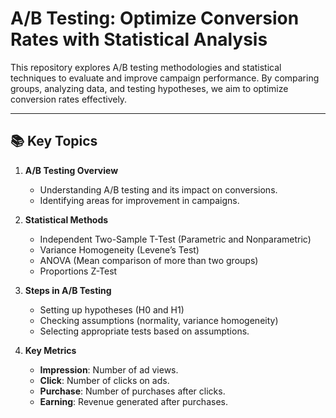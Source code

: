 # A/B Testing: Optimize Conversion Rates with Statistical Analysis

This repository explores A/B testing methodologies and statistical techniques to evaluate and improve campaign performance. By comparing groups, analyzing data, and testing hypotheses, we aim to optimize conversion rates effectively.

---

## 📚 Key Topics

1. **A/B Testing Overview**  
   - Understanding A/B testing and its impact on conversions.
   - Identifying areas for improvement in campaigns.

2. **Statistical Methods**  
   - Independent Two-Sample T-Test (Parametric and Nonparametric)
   - Variance Homogeneity (Levene’s Test)
   - ANOVA (Mean comparison of more than two groups)
   - Proportions Z-Test

3. **Steps in A/B Testing**  
   - Setting up hypotheses (H0 and H1)  
   - Checking assumptions (normality, variance homogeneity)  
   - Selecting appropriate tests based on assumptions.

4. **Key Metrics**  
   - **Impression**: Number of ad views.  
   - **Click**: Number of clicks on ads.  
   - **Purchase**: Number of purchases after clicks.  
   - **Earning**: Revenue generated after purchases.
